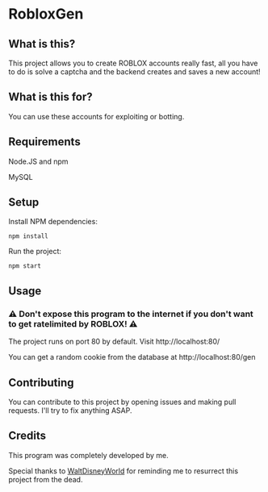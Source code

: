 # RobloxGen
## What is this?
This project allows you to create ROBLOX accounts really fast, all you have to do is solve a captcha and the backend creates and saves a new account!

## What is this for?
You can use these accounts for exploiting or botting.

## Requirements
Node.JS and npm

MySQL

## Setup
Install NPM dependencies:

```npm install```

Run the project:

``` npm start ```

## Usage
### ⚠ Don't expose this program to the internet if you don't want to get ratelimited by ROBLOX! ⚠
The project runs on port 80 by default. Visit http://localhost:80/

You can get a random cookie from the database at http://localhost:80/gen

## Contributing
You can contribute to this project by opening issues and making pull requests. I'll try to fix anything ASAP.

## Credits
This program was completely developed by me.

Special thanks to [WaltDisneyWorld](https://github.com/WaltDisneyWorld) for reminding me to resurrect this project from the dead.
